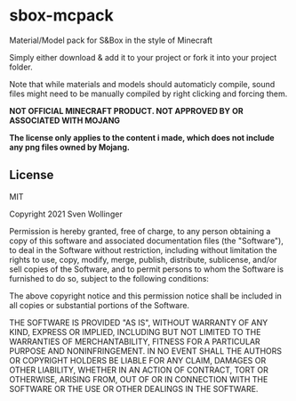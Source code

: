 # sbox-mcpack
Material/Model pack for S&amp;Box in the style of Minecraft

Simply either download & add it to your project or fork it into your project folder.

Note that while materials and models should automaticly compile, sound files might need to be manually compiled by right clicking and forcing them.

**NOT OFFICIAL MINECRAFT PRODUCT. NOT APPROVED BY OR ASSOCIATED WITH MOJANG**

**The license only applies to the content i made, which does not include any png files owned by Mojang.**

License
----

MIT

Copyright 2021 Sven Wollinger

Permission is hereby granted, free of charge, to any person obtaining a copy of this software and associated documentation files (the "Software"), to deal in the Software without restriction, including without limitation the rights to use, copy, modify, merge, publish, distribute, sublicense, and/or sell copies of the Software, and to permit persons to whom the Software is furnished to do so, subject to the following conditions:

The above copyright notice and this permission notice shall be included in all copies or substantial portions of the Software.

THE SOFTWARE IS PROVIDED "AS IS", WITHOUT WARRANTY OF ANY KIND, EXPRESS OR IMPLIED, INCLUDING BUT NOT LIMITED TO THE WARRANTIES OF MERCHANTABILITY, FITNESS FOR A PARTICULAR PURPOSE AND NONINFRINGEMENT. IN NO EVENT SHALL THE AUTHORS OR COPYRIGHT HOLDERS BE LIABLE FOR ANY CLAIM, DAMAGES OR OTHER LIABILITY, WHETHER IN AN ACTION OF CONTRACT, TORT OR OTHERWISE, ARISING FROM, OUT OF OR IN CONNECTION WITH THE SOFTWARE OR THE USE OR OTHER DEALINGS IN THE SOFTWARE.


